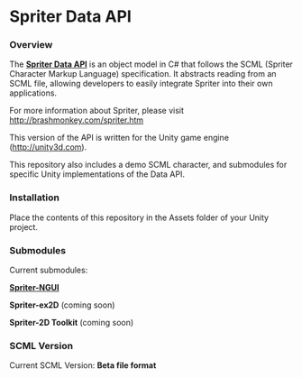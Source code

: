 # Spriter Data API

### Overview

The **[Spriter Data API](https://github.com/Thinksquirrel-Software/spriterdapi-unity)** is an object model in C# that follows the SCML (Spriter Character Markup Language) specification. It abstracts reading from an SCML file, allowing developers to easily integrate Spriter into their own applications.

For more information about Spriter, please visit <http://brashmonkey.com/spriter.htm>

This version of the API is written for the Unity game engine (<http://unity3d.com>).

This repository also includes a demo SCML character, and submodules for specific Unity implementations of the Data API.

### Installation

Place the contents of this repository in the Assets folder of your Unity project.

### Submodules

Current submodules:

**[Spriter-NGUI](https://github.com/Thinksquirrel-Software/spriterdapi-unity-ngui)**

**Spriter-ex2D** (coming soon)

**Spriter-2D Toolkit** (coming soon)

### SCML Version

Current SCML Version: **Beta file format**